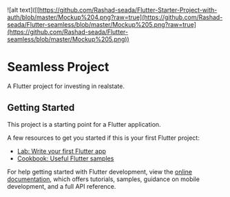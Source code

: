 ![alt text]([[https://github.com/Rashad-seada/Flutter-Starter-Project-with-auth/blob/master/Mockup%204.png?raw=true](https://github.com/Rashad-seada/Flutter-seamless/blob/master/Mockup%205.png?raw=true](https://github.com/Rashad-seada/Flutter-seamless/blob/master/Mockup%205.png))

# Seamless Project

A Flutter project for investing in realstate.

## Getting Started

This project is a starting point for a Flutter application.

A few resources to get you started if this is your first Flutter project:

- [Lab: Write your first Flutter app](https://docs.flutter.dev/get-started/codelab)
- [Cookbook: Useful Flutter samples](https://docs.flutter.dev/cookbook)

For help getting started with Flutter development, view the
[online documentation](https://docs.flutter.dev/), which offers tutorials,
samples, guidance on mobile development, and a full API reference.
